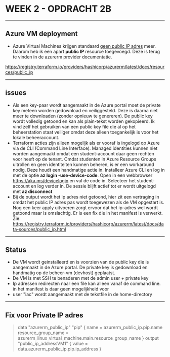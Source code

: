 # WEEK 2 - OPDRACHT 2B
----
## Azure VM deployment
* Azure Virtual Machines krijgen standaard <ins>geen public IP adres</ins> meer. Daarom heb ik een apart __public IP__ resource toegevoegd. Deze is terug te vinden in de azurerm provider documentatie. 

https://registry.terraform.io/providers/hashicorp/azurerm/latest/docs/resources/public_ip

----
## issues
* Als een key-paar wordt aangemaakt in de Azure portal moet de private key meteen worden gedownload en veiliggesteld. Deze is daarna niet meer te downloaden (zonder opnieuw te genereren). De public key wordt volledig getoond en kan als plain-tekst worden gekopieerd. Ik vind zelf het gebruiken van een public key file die al op het beheerstation staat veiliger omdat deze alleen toegankelijk is voor het lokale beheeraccount.
* Terraform acties zijn alleen mogelijk als er vooraf is ingelogd op Azure via de CLI (Command Line Interface). Managed identities kunnen niet worden aangemaakt omdat een student-account daar geen rechten voor heeft op de tenant. Omdat studenten in Azure Resource Groups uitrollen en geen identiteiten kunnen beheren, is er een workaround nodig. Deze houdt een handmatige actie in.  Installeer Azure CLI en log in met de optie **az login -use-device-code**. Open in een webbrowser https://aka.ms/devicelogin en vul de code in. Selecteer het student-account en log verder in. De sessie blijft actief tot er wordt uitgelogd met **az disconnect** 
* Bij de output wordt het ip adres niet getoond, hier zit een vertraging in omdat het public IP adres pas wordt toegewezen als de VM opgestart is. Nog een keer apply uitvoeren zorgt ervoor dat het ip-adres wel wordt getoond maar is omslachtig. Er is een fix die in het manifest is verwerkt. Zie:  https://registry.terraform.io/providers/hashicorp/azurerm/latest/docs/data-sources/public_ip.html
----
## Status
* De VM wordt geinstalleerd en is voorzien van de public key die is aangemaakt in de Azure portal. De private key is gedownload en handmatig op de beheer-vm (devhost) geplaatst.
* De VM is met SSH te benaderen met de admin user + private key
* Ip adressen redirecten naar een file kan alleen vanaf de command line. in het manifest is daar geen mogelijkheid voor
* user "iac" wordt aangemaakt met de tekstfile in de home-directory
-----
## Fix voor Private IP adres
> data "azurerm_public_ip" "pip" {
>     name = azurerm_public_ip.pip.name
>     resource_group_name = azurerm_linux_virtual_machine.main.resource_group_name
> }
> output "public_ip_addressVM1" {
>      value = data.azurerm_public_ip.pip.ip_address
> }
